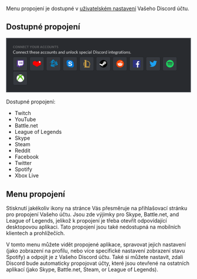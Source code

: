 <!-- TITLE: [CZ] Propojení -->
<!-- SUBTITLE: Propojte si svůj Discord účet s ostatními účty! -->

Menu propojení je dostupné v [uživatelském nastavení](/user-settings) Vašeho Discord účtu.

## Dostupné propojení

![Connections | Desktop App (Windows)](/uploads/e-96-faa.png "Propojení | Desktopová aplikace (Windows)")

Dostupné propojení:
* Twitch
* YouTube
* Battle.​net
* League of Legends
* Skype
* Steam
* Reddit
* Facebook
* Twitter
* Spotify
* Xbox Live


## Menu propojení

Stisknutí jakékoliv ikony na stránce Vás přesměruje na přihlašovací stránku pro propojení Vašeho účtu. Jsou zde výjimky pro Skype, Battle.​net, and League of Legends, jelikož k propojení je třeba otevřít odpovídající desktopovou aplikaci. Tato propojení jsou také nedostupná na mobilních klientech a prohlížečích.

V tomto menu můžete vidět propojené aplikace, spravovat jejich nastavení (jako zobrazení na profilu, nebo více specifické nastavení zobrazení stavu Spotify) a odpojit je z Vašeho Discord účtu. Také si můžete nastavit, zdali Discord bude automaticky propojovat účty, které jsou otevřené na ostatních aplikací (jako Skype, Battle.​net, Steam, or League of Legends).